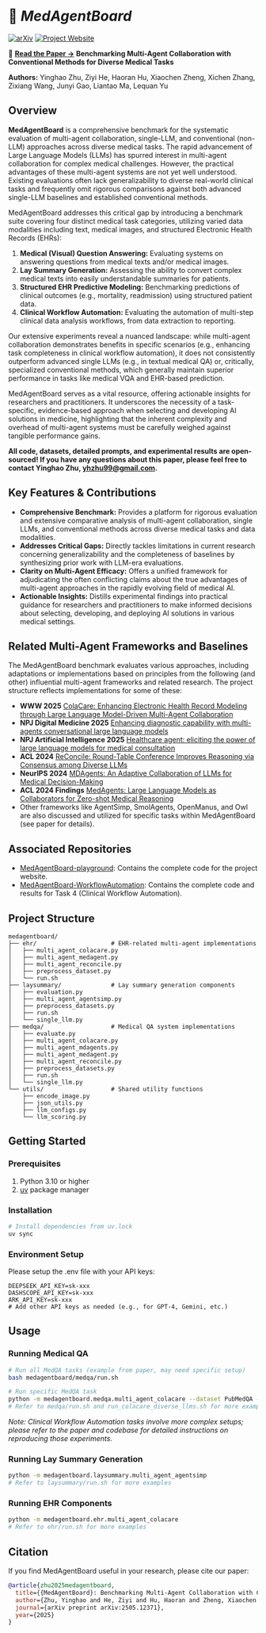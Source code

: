 # 🏥 *MedAgentBoard*

[![arXiv](https://img.shields.io/badge/arXiv-2505.12371-b31b1b.svg)](https://arxiv.org/abs/2505.12371)
[![Project Website](https://img.shields.io/badge/Project%20Website-MedAgentBoard-0066cc.svg)](https://medagentboard.netlify.app/)

📄 [**Read the Paper →**](https://arxiv.org/abs/2505.12371) **Benchmarking Multi-Agent Collaboration with Conventional Methods for Diverse Medical Tasks**

**Authors:** Yinghao Zhu, Ziyi He, Haoran Hu, Xiaochen Zheng, Xichen Zhang, Zixiang Wang, Junyi Gao, Liantao Ma, Lequan Yu

## Overview

**MedAgentBoard** is a comprehensive benchmark for the systematic evaluation of multi-agent collaboration, single-LLM, and conventional (non-LLM) approaches across diverse medical tasks. The rapid advancement of Large Language Models (LLMs) has spurred interest in multi-agent collaboration for complex medical challenges. However, the practical advantages of these multi-agent systems are not yet well understood. Existing evaluations often lack generalizability to diverse real-world clinical tasks and frequently omit rigorous comparisons against both advanced single-LLM baselines and established conventional methods.

MedAgentBoard addresses this critical gap by introducing a benchmark suite covering four distinct medical task categories, utilizing varied data modalities including text, medical images, and structured Electronic Health Records (EHRs):
1.  **Medical (Visual) Question Answering:** Evaluating systems on answering questions from medical texts and/or medical images.
2.  **Lay Summary Generation:** Assessing the ability to convert complex medical texts into easily understandable summaries for patients.
3.  **Structured EHR Predictive Modeling:** Benchmarking predictions of clinical outcomes (e.g., mortality, readmission) using structured patient data.
4.  **Clinical Workflow Automation:** Evaluating the automation of multi-step clinical data analysis workflows, from data extraction to reporting.

Our extensive experiments reveal a nuanced landscape: while multi-agent collaboration demonstrates benefits in specific scenarios (e.g., enhancing task completeness in clinical workflow automation), it does not consistently outperform advanced single LLMs (e.g., in textual medical QA) or, critically, specialized conventional methods, which generally maintain superior performance in tasks like medical VQA and EHR-based prediction.

MedAgentBoard serves as a vital resource, offering actionable insights for researchers and practitioners. It underscores the necessity of a task-specific, evidence-based approach when selecting and developing AI solutions in medicine, highlighting that the inherent complexity and overhead of multi-agent systems must be carefully weighed against tangible performance gains.

**All code, datasets, detailed prompts, and experimental results are open-sourced! If you have any questions about this paper, please feel free to contact Yinghao Zhu, yhzhu99@gmail.com.**

## Key Features & Contributions

*   **Comprehensive Benchmark:** Provides a platform for rigorous evaluation and extensive comparative analysis of multi-agent collaboration, single LLMs, and conventional methods across diverse medical tasks and data modalities.
*   **Addresses Critical Gaps:** Directly tackles limitations in current research concerning generalizability and the completeness of baselines by synthesizing prior work with LLM-era evaluations.
*   **Clarity on Multi-Agent Efficacy:** Offers a unified framework for adjudicating the often conflicting claims about the true advantages of multi-agent approaches in the rapidly evolving field of medical AI.
*   **Actionable Insights:** Distills experimental findings into practical guidance for researchers and practitioners to make informed decisions about selecting, developing, and deploying AI solutions in various medical settings.

## Related Multi-Agent Frameworks and Baselines

The MedAgentBoard benchmark evaluates various approaches, including adaptations or implementations based on principles from the following (and other) influential multi-agent frameworks and related research. The project structure reflects implementations for some of these:

- **WWW 2025** [ColaCare: Enhancing Electronic Health Record Modeling through Large Language Model-Driven Multi-Agent Collaboration](https://dl.acm.org/doi/abs/10.1145/3696410.3714877)
- **NPJ Digital Medicine 2025** [Enhancing diagnostic capability with multi-agents conversational large language models](https://www.nature.com/articles/s41746-025-01550-0)
- **NPJ Artificial Intelligence 2025** [Healthcare agent: eliciting the power of large language models for medical consultation](https://www.nature.com/articles/s44387-025-00021-x)
- **ACL 2024** [ReConcile: Round-Table Conference Improves Reasoning via Consensus among Diverse LLMs](https://aclanthology.org/2024.acl-long.381/)
- **NeurIPS 2024** [MDAgents: An Adaptive Collaboration of LLMs for Medical Decision-Making](https://proceedings.neurips.cc/paper_files/paper/2024/hash/90d1fc07f46e31387978b88e7e057a31-Abstract-Conference.html)
- **ACL 2024 Findings** [MedAgents: Large Language Models as Collaborators for Zero-shot Medical Reasoning](https://aclanthology.org/2024.findings-acl.33/)
- Other frameworks like AgentSimp, SmolAgents, OpenManus, and Owl are also discussed and utilized for specific tasks within MedAgentBoard (see paper for details).

## Associated Repositories

*   [MedAgentBoard-playground](https://github.com/yhzhu99/MedAgentBoard-playground): Contains the complete code for the project website.
*   [MedAgentBoard-WorkflowAutomation](https://github.com/yhzhu99/MedAgentBoard-WorkflowAutomation): Contains the complete code and results for Task 4 (Clinical Workflow Automation).

## Project Structure

```
medagentboard/
├── ehr/                     # EHR-related multi-agent implementations
│   ├── multi_agent_colacare.py
│   ├── multi_agent_medagent.py
│   ├── multi_agent_reconcile.py
│   ├── preprocess_dataset.py
│   └── run.sh
├── laysummary/              # Lay summary generation components
│   ├── evaluation.py
│   ├── multi_agent_agentsimp.py
│   ├── preprocess_datasets.py
│   ├── run.sh
│   └── single_llm.py
├── medqa/                   # Medical QA system implementations
│   ├── evaluate.py
│   ├── multi_agent_colacare.py
│   ├── multi_agent_mdagents.py
│   ├── multi_agent_medagent.py
│   ├── multi_agent_reconcile.py
│   ├── preprocess_datasets.py
│   ├── run.sh
│   └── single_llm.py
└── utils/                   # Shared utility functions
    ├── encode_image.py
    ├── json_utils.py
    ├── llm_configs.py
    └── llm_scoring.py
```

## Getting Started

### Prerequisites

1. Python 3.10 or higher
2. [uv](https://github.com/astral-sh/uv) package manager

### Installation

```bash
# Install dependencies from uv.lock
uv sync
```

### Environment Setup

Please setup the .env file with your API keys:

```
DEEPSEEK_API_KEY=sk-xxx
DASHSCOPE_API_KEY=sk-xxx
ARK_API_KEY=sk-xxx
# Add other API keys as needed (e.g., for GPT-4, Gemini, etc.)
```

## Usage

### Running Medical QA

```bash
# Run all MedQA tasks (example from paper, may need specific setup)
bash medagentboard/medqa/run.sh

# Run specific MedQA task
python -m medagentboard.medqa.multi_agent_colacare --dataset PubMedQA --qa_type mc
# Refer to medqa/run.sh and run_colacare_diverse_llms.sh for more examples
```
*Note: Clinical Workflow Automation tasks involve more complex setups; please refer to the paper and codebase for detailed instructions on reproducing those experiments.*

### Running Lay Summary Generation

```bash
python -m medagentboard.laysummary.multi_agent_agentsimp
# Refer to laysummary/run.sh for more examples
```

### Running EHR Components

```bash
python -m medagentboard.ehr.multi_agent_colacare
# Refer to ehr/run.sh for more examples
```

## Citation

If you find MedAgentBoard useful in your research, please cite our paper:

```bibtex
@article{zhu2025medagentboard,
  title={{MedAgentBoard}: Benchmarking Multi-Agent Collaboration with Conventional Methods for Diverse Medical Tasks},
  author={Zhu, Yinghao and He, Ziyi and Hu, Haoran and Zheng, Xiaochen and Zhang, Xichen and Wang, Zixiang and Gao, Junyi and Ma, Liantao and Yu, Lequan},
  journal={arXiv preprint arXiv:2505.12371},
  year={2025}
}
```
